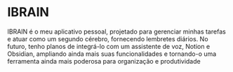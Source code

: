 # IBRAIN
IBRAIN é o meu aplicativo pessoal, projetado para gerenciar minhas tarefas e atuar como um segundo cérebro, fornecendo lembretes diários. No futuro, tenho planos de integrá-lo com um assistente de voz, Notion e Obsidian, ampliando ainda mais suas funcionalidades e tornando-o uma ferramenta ainda mais poderosa para organização e produtividade
